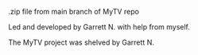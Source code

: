 .zip file from main branch of MyTV repo

Led and developed by Garrett N. with help from myself.

The MyTV project was shelved by Garrett N.
